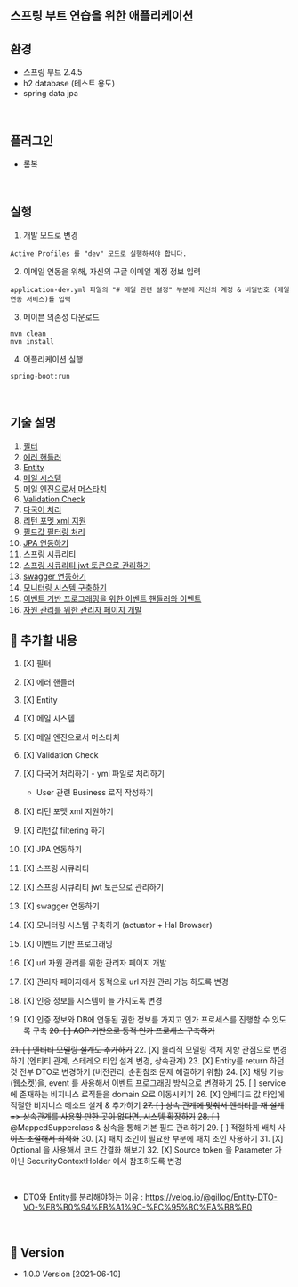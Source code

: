스프링 부트 연습을 위한 애플리케이션
-

환경
-
* 스프링 부트 2.4.5
* h2 database (테스트 용도)
* spring data jpa



<br/>

플러그인
-
* 롬복


<br/>


실행
-
1. 개발 모드로 변경
```text
Active Profiles 를 "dev" 모드로 실행하셔야 합니다.
```

2. 이메일 연동을 위해, 자신의 구글 이메일 계정 정보 입력
```text
application-dev.yml 파일의 "# 메일 관련 설정" 부분에 자신의 계정 & 비밀번호 (메일 연동 서비스)를 입력
```

3. 메이븐 의존성 다운로드
```text
mvn clean
mvn install
```

4. 어플리케이션 실행
```text
spring-boot:run
```



<br/>

기술 설명
-
1. [필터](md/Filter.md)
2. [에러 핸들러](md/ErrorHandler.md)
3. [Entity](md/Entity.md)
4. [메일 시스템](md/Mailing.md)
5. [메일 엔진으로서 머스타치](md/Mustache.md)
6. [Validation Check](md/validationCheck.md)
7. [다국어 처리](md/MultiLanguage.md)
8. [리턴 포멧 xml 지원](md/ReturnFormat.md)
9. [필드값 필터링 처리](md/FieldFiltering.md)
10. [JPA 연동하기](md/JPA.md)
11. [스프링 시큐리티](md/SpringSecurity.md)
12. [스프링 시큐리티 jwt 토큰으로 관리하기](md/SpringSecurityWithJWT.md)
13. [swagger 연동하기](md/Swagger.md)
14. [모니터링 시스템 구축하기](md/Monitoring.md)
15. [이벤트 기반 프로그래밍을 위한 이벤트 핸들러와 이벤트](md/EventHandler.md)
16. [자원 관리를 위한 관리자 페이지 개발](md/SpringSecurity.md)

📌 추가할 내용 
-
1. [X] 필터
2. [X] 에러 핸들러
3. [X] Entity
4. [X] 메일 시스템
5. [X] 메일 엔진으로서 머스타치
6. [X] Validation Check
7. [X] 다국어 처리하기 - yml 파일로 처리하기
    * User 관련 Business 로직 작성하기
8. [X] 리턴 포멧 xml 지원하기
9. [X] 리턴값 filtering 하기 
10. [X] JPA 연동하기
11. [X] 스프링 시큐리티
12. [X] 스프링 시큐리티 jwt 토큰으로 관리하기
13. [X] swagger 연동하기
14. [X] 모니터링 시스템 구축하기 (actuator + Hal Browser)
15. [X] 이벤트 기반 프로그래밍

16. [X] url 자원 관리를 위한 관리자 페이지 개발
17. [X] 관리자 페이지에서 동적으로 url 자원 관리 가능 하도록 변경
18. [X] 인증 정보를 시스템이 늘 가지도록 변경
19. [X] 인증 정보와 DB에 연동된 권한 정보를 가지고 인가 프로세스를 진행할 수 있도록 구축
~~20. [ ] AOP 기반으로 동적 인가 프로세스 구축하기~~

~~21. [ ] 엔티티 모델링 설계도 추가하기~~
22. [X] 물리적 모델링 객체 지향 관점으로 변경하기 (엔티티 관계, 스테레오 타입 설계 변경, 상속관계)
23. [X] Entity를 return 하던 것 전부 DTO로 변경하기 (버전관리, 순환참조 문제 해결하기 위함)
24. [X] 채팅 기능(웹소켓)을, event 를 사용해서 이벤트 프로그래밍 방식으로 변경하기
25. [ ] service에 존재하는 비지니스 로직들을 domain 으로 이동시키기
26. [X] 임베디드 값 타입에 적절한 비지니스 메소드 설계 & 추가하기
~~27. [ ] 상속 관계에 맞춰서 엔티티를 재 설계 => 상속관계를 사용할 만한 곳이 없다면, 시스템 확장하기~~
~~28. [ ] @MappedSupperclass & 상속을 통해 기본 필드 관리하기~~
~~29. [ ] 적절하게 배치 사이즈 조절해서 최적화~~
30. [X] 패치 조인이 필요한 부분에 패치 조인 사용하기
31. [X] Optional 을 사용해서 코드 간결화 해보기
32. [X] Source token 을 Parameter 가 아닌 SecurityContextHolder 에서 참조하도록 변경


<br/>

* DTO와 Entity를 분리해야하는 이유 : <https://velog.io/@gillog/Entity-DTO-VO-%EB%B0%94%EB%A1%9C-%EC%95%8C%EA%B8%B0>



<br/>


📌 Version
-
* 1.0.0 Version [2021-06-10]

